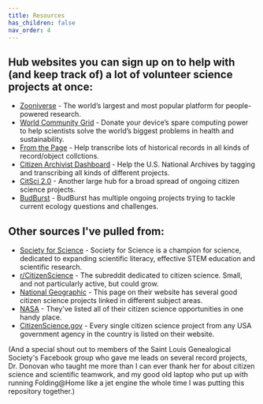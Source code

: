 ```yaml
---
title: Resources
has_children: false
nav_order: 4
---
```


## Hub websites you can sign up on to help with (and keep track of) a lot of volunteer science projects at once:
- [Zooniverse](https://www.zooniverse.org/about) - The world’s largest and most popular platform for people-powered research.
- [World Community Grid](https://www.worldcommunitygrid.org/discover.action#introduction) - Donate your device’s spare computing power to help scientists solve the world’s biggest problems in health and sustainability.
- [From the Page](https://www.fromthepage.com/findaproject) - Help transcribe lots of historical records in all kinds of record/object collctions.
- [Citizen Archivist Dashboard](https://www.archives.gov/citizen-archivist/missions) - Help the U.S. National Archives by tagging and transcribing all kinds of different projects.
- [CitSci 2.0](https://citsci.org/) - Another large hub for a broad spread of ongoing citizen science projects.
- [BudBurst](https://budburst.org/) - BudBurst has multiple ongoing projects trying to tackle current ecology questions and challenges.

## Other sources I've pulled from:
- [Society for Science](https://www.societyforscience.org/research-at-home/citizen-science/) - Society for Science is a champion for science, dedicated to expanding scientific literacy, effective STEM education and scientific research.
- [r/CitizenScience](https://www.reddit.com/r/CitizenScience/) - The subreddit dedicated to citizen science. Small, and not particularly active, but could grow.
- [National Geographic](https://www.nationalgeographic.org/idea/citizen-science-projects/) - This page on their website has several good citizen science projects linked in different subject areas.
- [NASA](https://science.nasa.gov/citizenscience) - They've listed all of their citizen science opportunities in one handy place.
- [CitizenScience.gov](https://www.citizenscience.gov/catalog/#) - Every single citizen science project from any USA government agency in the country is listed on their website.

(And a special shout out to members of the Saint Louis Genealogical Society's Facebook group who gave me leads on several record projects, Dr. Donovan who taught me more than I can ever thank her for about citizen science and scientific teamwork, and my good old laptop who put up with running Folding@Home like a jet engine the whole time I was putting this repository together.)
